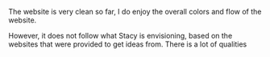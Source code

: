 
The website is very clean so far, I do enjoy the overall colors and flow of the website. 

However, it does not follow what Stacy is envisioning, based on the websites that were provided to get ideas from. There is a lot of qualities 